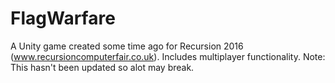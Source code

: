 # FlagWarfare
A Unity game created some time ago for Recursion 2016 (www.recursioncomputerfair.co.uk). Includes multiplayer functionality. Note: This hasn't been updated so alot may break.
